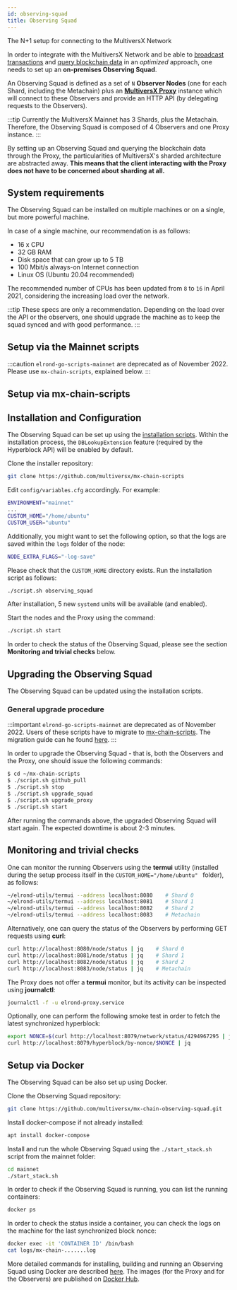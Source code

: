 ```yaml
---
id: observing-squad
title: Observing Squad
---
```


The N+1 setup for connecting to the MultiversX Network

In order to integrate with the MultiversX Network and be able to [broadcast transactions](/integrators/creating-transactions) and [query blockchain data](/integrators/querying-the-blockchain) in an _optimized_ approach, one needs to set up an **on-premises Observing Squad**.

An Observing Squad is defined as a set of `N` **Observer Nodes** (one for each Shard, including the Metachain) plus an [**MultiversX Proxy**](/sdk-and-tools/proxy) instance which will connect to these Observers and provide an HTTP API (by delegating requests to the Observers).

:::tip
Currently the MultiversX Mainnet has 3 Shards, plus the Metachain. Therefore, the Observing Squad is composed of 4 Observers and one Proxy instance.
:::

By setting up an Observing Squad and querying the blockchain data through the Proxy, the particularities of MultiversX's sharded architecture are abstracted away. **This means that the client interacting with the Proxy does not have to be concerned about sharding at all.**

## **System requirements**

The Observing Squad can be installed on multiple machines or on a single, but more powerful machine.

In case of a single machine, our recommendation is as follows:

- 16 x CPU
- 32 GB RAM
- Disk space that can grow up to 5 TB
- 100 Mbit/s always-on Internet connection
- Linux OS (Ubuntu 20.04 recommended)

The recommended number of CPUs has been updated from `8` to `16` in April 2021, considering the increasing load over the network.

:::tip
These specs are only a recommendation. Depending on the load over the API or the observers, one should upgrade the machine as to keep the squad synced and with good performance.
:::

## **Setup via the Mainnet scripts**

:::caution
`elrond-go-scripts-mainnet` are deprecated as of November 2022. Please use `mx-chain-scripts`, explained below.
:::

## **Setup via mx-chain-scripts**

## **Installation and Configuration**

The Observing Squad can be set up using the [installation scripts](/validators/nodes-scripts/config-scripts/). Within the installation process, the `DBLookupExtension` feature (required by the Hyperblock API) will be enabled by default.

Clone the installer repository:

```bash
git clone https://github.com/multiversx/mx-chain-scripts
```

Edit `config/variables.cfg` accordingly. For example:

```bash
ENVIRONMENT="mainnet"
...
CUSTOM_HOME="/home/ubuntu"
CUSTOM_USER="ubuntu"
```

Additionally, you might want to set the following option, so that the logs are saved within the `logs` folder of the node:

```bash
NODE_EXTRA_FLAGS="-log-save"
```

Please check that the `CUSTOM_HOME` directory exists. Run the installation script as follows:

```bash
./script.sh observing_squad
```

After installation, 5 new `systemd` units will be available (and enabled).

Start the nodes and the Proxy using the command:

```bash
./script.sh start
```

In order to check the status of the Observing Squad, please see the section **Monitoring and trivial checks** below.

## **Upgrading the Observing Squad**

The Observing Squad can be updated using the installation scripts.

### **General upgrade procedure**

:::important
`elrond-go-scripts-mainnet` are deprecated as of November 2022. Users of these scripts have to migrate to [mx-chain-scripts](/validators/nodes-scripts/config-scripts/).
The migration guide can he found [here](/validators/nodes-scripts/install-update/#migration-from-old-scripts).
:::

In order to upgrade the Observing Squad - that is, both the Observers and the Proxy, one should issue the following commands:

```bash
$ cd ~/mx-chain-scripts
$ ./script.sh github_pull
$ ./script.sh stop
$ ./script.sh upgrade_squad
$ ./script.sh upgrade_proxy
$ ./script.sh start
```

After running the commands above, the upgraded Observing Squad will start again. The expected downtime is about 2-3 minutes.

## **Monitoring and trivial checks**

One can monitor the running Observers using the **termui** utility (installed during the setup process itself in the `CUSTOM_HOME="/home/ubuntu"
` folder), as follows:

```bash
~/elrond-utils/termui --address localhost:8080    # Shard 0
~/elrond-utils/termui --address localhost:8081    # Shard 1
~/elrond-utils/termui --address localhost:8082    # Shard 2
~/elrond-utils/termui --address localhost:8083    # Metachain
```

Alternatively, one can query the status of the Observers by performing GET requests using **curl**:

```bash
curl http://localhost:8080/node/status | jq    # Shard 0
curl http://localhost:8081/node/status | jq    # Shard 1
curl http://localhost:8082/node/status | jq    # Shard 2
curl http://localhost:8083/node/status | jq    # Metachain
```

The Proxy does not offer a **termui** monitor, but its activity can be inspected using **journalctl**:

```bash
journalctl -f -u elrond-proxy.service
```

Optionally, one can perform the following smoke test in order to fetch the latest synchronized hyperblock:

```bash
export NONCE=$(curl http://localhost:8079/network/status/4294967295 | jq '.data["status"]["erd_highest_final_nonce"]')
curl http://localhost:8079/hyperblock/by-nonce/$NONCE | jq

```

## **Setup via Docker**

The Observing Squad can be also set up using Docker.

Clone the Observing Squad repository:

```bash
git clone https://github.com/multiversx/mx-chain-observing-squad.git
```

Install docker-compose if not already installed:

```bash
apt install docker-compose
```

Install and run the whole Observing Squad using the `./start_stack.sh` script from the mainnet folder:

```bash
cd mainnet
./start_stack.sh
```

In order to check if the Observing Squad is running, you can list the running containers:

```bash
docker ps
```

In order to check the status inside a container, you can check the logs on the machine for the last synchronized block nonce:

```bash
docker exec -it 'CONTAINER ID' /bin/bash
cat logs/mx-chain-.......log
```

More detailed commands for installing, building and running an Observing Squad using Docker are described [here](https://github.com/multiversx/mx-chain-observing-squad.git). The images (for the Proxy and for the Observers) are published on [Docker Hub](https://hub.docker.com/u/elrondnetwork).
